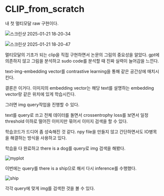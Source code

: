 # CLIP_from_scratch

내 첫 멀티모달 raw 구현이다.

![스크린샷 2025-01-21 18-20-34](https://github.com/user-attachments/assets/bce540a9-dfb7-4464-a042-eb752d737d34)

![스크린샷 2025-01-21 18-20-47](https://github.com/user-attachments/assets/afa38ade-48d9-4848-967a-a0a5a7468e09)


멀티모달의 기초가 되는 clip을 직접 구현하면서 논문의 그림의 중요성을 알았다. gpt에 의존하지 않고 그림을 분석하고 sudo code를 분석할 때 진짜 실력이 늘어감을 느낀다.

text-img-embedding vector를 contrastive learning을 통해 같은 공간상에 매치시킨다.

결론은 이거다. 이미지의 embedding vector는 해당 text를 설명하는 embedding vector랑 같은 위치에 있게 학습시킨다.

그러면 img query작업을 진행할 수 있다.

text를 query로 쓰고 전체 데이터를 돌면서 crossentrophy loss를 보면서 일정 threshold 이하로 떨어진 이미지만 묶어서 이미지 검색을 할 수 있다.

학습코드가 드디어 좀 성숙해진 것 같다. npy file을 만들지 않고 간단하면서도 IO병목을 해결하는 방식을 사용하고 있다.

학습을 다 완료하고 there is a dog를 query로 img 검색을 해봤다.

![myplot](https://github.com/user-attachments/assets/e222a549-0345-44c0-87a2-e82644fd31db)

이번에는 query를 there is a ship으로 해서 다시 inference를 수행했다.

![ship](https://github.com/user-attachments/assets/af28c484-c118-446a-82b5-ddd5ba5864bc)

각각 query에 맞게 img를 검색한 것을 볼 수 있다.
